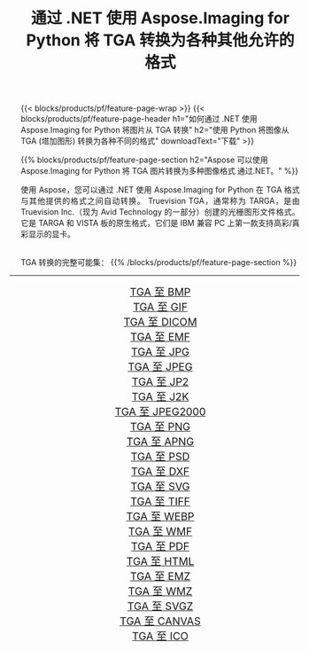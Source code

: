 ﻿---
title: 通过 .NET 使用 Aspose.Imaging for Python 将 TGA 转换为各种其他允许的格式 
weight: 3920
url: /zh-hans/python-net/conversion/from/tga/ 
lang: zh-hans
langdirlevel: 2
locales: zh-hans,ja,it,ru,de,es,fr,nl,id,lt,pl,pt,vi,tr,ko,zh-hant,ar,hi,th,sv,cs,uk,he
description: 您可以通过 .NET 使用 Aspose.Imaging for Python 快速将 TGA(塔加图形) 转换为各种格式。
---

{{< blocks/products/pf/feature-page-wrap >}}
{{< blocks/products/pf/feature-page-header h1="如何通过 .NET 使用 Aspose.Imaging for Python 将图片从 TGA 转换" h2="使用 Python 将图像从 TGA (塔加图形) 转换为各种不同的格式" downloadText="下载" >}}


{{% blocks/products/pf/feature-page-section  h2="Aspose 可以使用 Aspose.Imaging for Python 将 TGA 图片转换为多种图像格式 通过.NET。" %}}
<p align=justify>使用 Aspose，您可以通过 .NET 使用 Aspose.Imaging for Python 在 TGA 格式与其他提供的格式之间自动转换。 Truevision TGA，通常称为 TARGA，是由 Truevision Inc.（现为 Avid Technology 的一部分）创建的光栅图形文件格式。它是 TARGA 和 VISTA 板的原生格式，它们是 IBM 兼容 PC 上第一款支持高彩/真彩显示的显卡。</p>
<br/>
TGA 转换的完整可能集：
{{% /blocks/products/pf/feature-page-section %}}
<div class="container-fluid productfamilypage bg-gray">
    <div class="convertypes bg-gray agp-content section">
        <div class="container">
		<hr style="margin-left:-20px;"/>
		<div class="row other-converters" style="gap: 10px;font-size: 19px;text-align:center;">
		    <div class='col-md-2 other-converter remove-lp remove-rp'><a href="/imaging/zh-hans/python-net/conversion/tga-to-bmp/" style="padding:15px;">TGA 至 BMP</a></div><div class='col-md-2 other-converter remove-lp remove-rp'><a href="/imaging/zh-hans/python-net/conversion/tga-to-gif/" style="padding:15px;">TGA 至 GIF</a></div><div class='col-md-2 other-converter remove-lp remove-rp'><a href="/imaging/zh-hans/python-net/conversion/tga-to-dicom/" style="padding:15px;">TGA 至 DICOM</a></div><div class='col-md-2 other-converter remove-lp remove-rp'><a href="/imaging/zh-hans/python-net/conversion/tga-to-emf/" style="padding:15px;">TGA 至 EMF</a></div><div class='col-md-2 other-converter remove-lp remove-rp'><a href="/imaging/zh-hans/python-net/conversion/tga-to-jpg/" style="padding:15px;">TGA 至 JPG</a></div><div class='col-md-2 other-converter remove-lp remove-rp'><a href="/imaging/zh-hans/python-net/conversion/tga-to-jpeg/" style="padding:15px;">TGA 至 JPEG</a></div><div class='col-md-2 other-converter remove-lp remove-rp'><a href="/imaging/zh-hans/python-net/conversion/tga-to-jp2/" style="padding:15px;">TGA 至 JP2</a></div><div class='col-md-2 other-converter remove-lp remove-rp'><a href="/imaging/zh-hans/python-net/conversion/tga-to-j2k/" style="padding:15px;">TGA 至 J2K</a></div><div class='col-md-2 other-converter remove-lp remove-rp'><a href="/imaging/zh-hans/python-net/conversion/tga-to-jpeg2000/" style="padding:15px;">TGA 至 JPEG2000</a></div><div class='col-md-2 other-converter remove-lp remove-rp'><a href="/imaging/zh-hans/python-net/conversion/tga-to-png/" style="padding:15px;">TGA 至 PNG</a></div><div class='col-md-2 other-converter remove-lp remove-rp'><a href="/imaging/zh-hans/python-net/conversion/tga-to-apng/" style="padding:15px;">TGA 至 APNG</a></div><div class='col-md-2 other-converter remove-lp remove-rp'><a href="/imaging/zh-hans/python-net/conversion/tga-to-psd/" style="padding:15px;">TGA 至 PSD</a></div><div class='col-md-2 other-converter remove-lp remove-rp'><a href="/imaging/zh-hans/python-net/conversion/tga-to-dxf/" style="padding:15px;">TGA 至 DXF</a></div><div class='col-md-2 other-converter remove-lp remove-rp'><a href="/imaging/zh-hans/python-net/conversion/tga-to-svg/" style="padding:15px;">TGA 至 SVG</a></div><div class='col-md-2 other-converter remove-lp remove-rp'><a href="/imaging/zh-hans/python-net/conversion/tga-to-tiff/" style="padding:15px;">TGA 至 TIFF</a></div><div class='col-md-2 other-converter remove-lp remove-rp'><a href="/imaging/zh-hans/python-net/conversion/tga-to-webp/" style="padding:15px;">TGA 至 WEBP</a></div><div class='col-md-2 other-converter remove-lp remove-rp'><a href="/imaging/zh-hans/python-net/conversion/tga-to-wmf/" style="padding:15px;">TGA 至 WMF</a></div><div class='col-md-2 other-converter remove-lp remove-rp'><a href="/imaging/zh-hans/python-net/conversion/tga-to-pdf/" style="padding:15px;">TGA 至 PDF</a></div><div class='col-md-2 other-converter remove-lp remove-rp'><a href="/imaging/zh-hans/python-net/conversion/tga-to-html/" style="padding:15px;">TGA 至 HTML</a></div><div class='col-md-2 other-converter remove-lp remove-rp'><a href="/imaging/zh-hans/python-net/conversion/tga-to-emz/" style="padding:15px;">TGA 至 EMZ</a></div><div class='col-md-2 other-converter remove-lp remove-rp'><a href="/imaging/zh-hans/python-net/conversion/tga-to-wmz/" style="padding:15px;">TGA 至 WMZ</a></div><div class='col-md-2 other-converter remove-lp remove-rp'><a href="/imaging/zh-hans/python-net/conversion/tga-to-svgz/" style="padding:15px;">TGA 至 SVGZ</a></div><div class='col-md-2 other-converter remove-lp remove-rp'><a href="/imaging/zh-hans/python-net/conversion/tga-to-canvas/" style="padding:15px;">TGA 至 CANVAS</a></div><div class='col-md-2 other-converter remove-lp remove-rp'><a href="/imaging/zh-hans/python-net/conversion/tga-to-ico/" style="padding:15px;">TGA 至 ICO</a></div>
                </div>
        </div>
    </div>
</div>
<br/>

